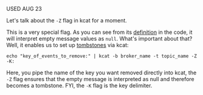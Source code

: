 USED AUG 23

Let's talk about the `-Z` flag in kcat for a moment.

This is a very special flag. As you can see from its [definition](https://github.com/edenhill/kcat/blob/ab6ce814fa2e435359e77a1d3813853248679206/kcat.h#L100) in the code, it will interpret empty message values as `null`. What's important about that? Well, it enables us to set up [tombstones](https://medium.com/@damienthomlutz/deleting-records-in-kafka-aka-tombstones-651114655a16) via kcat:

```
echo "key_of_events_to_remove:" | kcat -b broker_name -t topic_name -Z -K:
```

Here, you pipe the name of the key you want removed directly into kcat, the `-Z` flag ensures that the empty message is interpreted as null and therefore becomes a tombstone. FYI, the `-K` flag is the key delimiter. 
